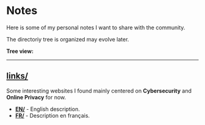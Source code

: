 # Notes

Here is some of my personal notes I want to share with the community.


The directoriy tree is organized may evolve later.

**Tree view:**

---

## [links/](./links/)
Some interesting websites I found mainly centered on **Cybersecurity** and **Online Privacy** for now.
- **[EN/](./links/EN/README.md)** - English description.
- **[FR/](./links/FR/README.md)** - Description en français.
